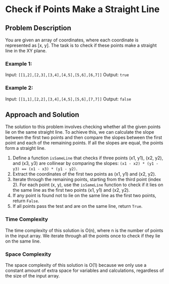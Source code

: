# Check if Points Make a Straight Line

## Problem Description

You are given an array of coordinates, where each coordinate is represented as [x, y]. The task is to check if these points make a straight line in the XY plane.

### Example 1:
Input: `[[1,2],[2,3],[3,4],[4,5],[5,6],[6,7]]`
Output: `true`

### Example 2:
Input: `[[1,1],[2,2],[3,4],[4,5],[5,6],[7,7]]`
Output: `false`

## Approach and Solution

The solution to this problem involves checking whether all the given points lie on the same straight line. To achieve this, we can calculate the slope between the first two points and then compare the slopes between the first point and each of the remaining points. If all the slopes are equal, the points form a straight line.

1. Define a function `isSameLine` that checks if three points (x1, y1), (x2, y2), and (x3, y3) are collinear by comparing the slopes: `(x1 - x2) * (y1 - y3) == (x1 - x3) * (y1 - y2)`.
2. Extract the coordinates of the first two points as (x1, y1) and (x2, y2).
3. Iterate through the remaining points, starting from the third point (index 2). For each point (x, y), use the `isSameLine` function to check if it lies on the same line as the first two points (x1, y1) and (x2, y2).
4. If any point is found not to lie on the same line as the first two points, return `False`.
5. If all points pass the test and are on the same line, return `True`.

### Time Complexity

The time complexity of this solution is O(n), where n is the number of points in the input array. We iterate through all the points once to check if they lie on the same line.

### Space Complexity

The space complexity of this solution is O(1) because we only use a constant amount of extra space for variables and calculations, regardless of the size of the input array.
